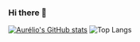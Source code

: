 ### Hi there 👋

<!--
**auserafim/auserafim** is a ✨ _special_ ✨ repository because its `README.md` (this file) appears on your GitHub profile.

Here are some ideas to get you started:

- 🔭 I’m currently working on ...
- 🌱 I’m currently learning ...
- 👯 I’m looking to collaborate on ...
- 🤔 I’m looking for help with ...
- 💬 Ask me about ...
- 📫 How to reach me: ...
- 😄 Pronouns: ...
- ⚡ Fun fact: ...
-->

[![Aurélio's GitHub stats](https://github-readme-stats.vercel.app/api?username=auserafim)](https://github.com/auserafim/github-readme-stats) ![Top Langs](https://github-readme-stats.vercel.app/api/top-langs/?username=auserafim&layout=compact)



